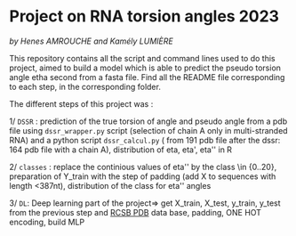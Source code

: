 # Project on RNA torsion angles 2023

_by Henes AMROUCHE and Kamély LUMIÈRE_

This repository contains all the script and command lines used to do this project, aimed to build a model which is able to predict the pseudo torsion angle etha second from a fasta file. Find all the README file corresponding to each step, in the corresponding folder.

The different steps of this project was :

 1/  `DSSR` : prediction of the true torsion of angle and pseudo angle from a pdb file using `dssr_wrapper.py` script (selection of chain A only in multi-stranded RNA) and a python script `dssr_calcul.py` ( from 191 pdb file after the dssr: 164 pdb file with a chain A), distribution of eta, eta', eta'' in R

 2/ `classes` : replace the continious values of eta'' by the class \in {0..20}, preparation of Y_train with the step of padding (add X to sequences with length <387nt), distribution of the class for eta'' angles

 3/  `DL`: Deep learning part of the project=> get X_train, X_test, y_train, y_test from the previous step and  [RCSB PDB](https://www.rcsb.org) data base, padding, ONE HOT encoding, build MLP

 






